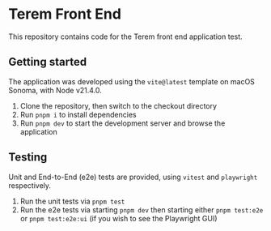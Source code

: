 # Terem Front End

This repository contains code for the Terem front end application test.

## Getting started

The application was developed using the `vite@latest` template on macOS Sonoma, with Node v21.4.0.

1. Clone the repository, then switch to the checkout directory
2. Run `pnpm i` to install dependencies
3. Run `pnpm dev` to start the development server and browse the application

## Testing

Unit and End-to-End (e2e) tests are provided, using `vitest` and `playwright` respectively.

1. Run the unit tests via `pnpm test`
2. Run the e2e tests via starting `pnpm dev` then starting either `pnpm test:e2e` or `pnpm test:e2e:ui` (if you wish to see the Playwright GUI)
